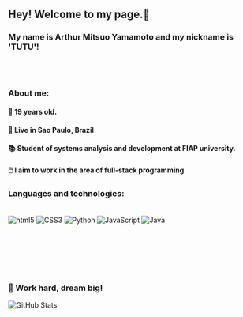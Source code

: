 ## Hey! Welcome to my page.👋
### My name is Arthur Mitsuo Yamamoto and my nickname is 'TUTU'!

<br></br>

### About me:

#### 📅 19 years old.

#### 📍 Live in Sao Paulo, Brazil

#### 📚 Student of systems analysis and development at FIAP university.

#### 🖱️ I aim to work in the area of ​​full-stack programming


### Languages ​​and technologies:

<div style = "display = inline_block"><br/>
    <img align="center" alt="html5" src="https://img.shields.io/badge/HTML5-E34F26?style=for-the-badge&logo=html5&logoColor=white" />
    <img align="center" alt="CSS3" src="https://img.shields.io/badge/CSS3-1572B6?style=for-the-badge&logo=css3&logoColor=white" />
    <img align="center" alt="Python" src="https://img.shields.io/badge/Python-3776AB?style=for-the-badge&logo=python&logoColor=white" />
    <img align="center" alt="JavaScript" src="https://img.shields.io/badge/JavaScript-F7DF1E?style=for-the-badge&logo=javascript&logoColor=black" />
    <img align="center" alt="Java" src="https://img.shields.io/badge/Java-ED8B00?style=for-the-badge&logo=openjdk&logoColor=white"/>

</div>

<br></br>


<br></br>

### 🚀 Work hard, dream big!





<!-- GitHub Stats -->
<img src="https://github-readme-stats.vercel.app/api?username=ArthurMitsuoYamamoto&show_icons=true&theme=dracula&count_private=true" alt="GitHub Stats" />



</div><br/>

